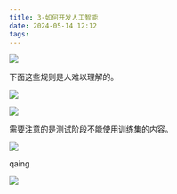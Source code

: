 ```yaml
---
title: 3-如何开发人工智能
date: 2024-05-14 12:12
tags:
---
```

![](images/posts/Pasted%20image%2020240514121249.png)

下面这些规则是人难以理解的。

![](images/posts/Pasted%20image%2020240514121338.png)

![](images/posts/Pasted%20image%2020240514121422.png)

需要注意的是测试阶段不能使用训练集的内容。

![](images/posts/Pasted%20image%2020240514121948.png)

qaing

![](images/posts/Pasted%20image%2020240514122417.png)